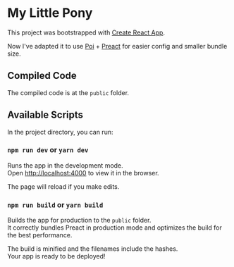 # My Little Pony

This project was bootstrapped with [Create React App](https://github.com/facebook/create-react-app).

Now I've adapted it to use [Poi](https://poi.js.org) + [Preact](https://preactjs.com) for easier config and smaller bundle size.

## Compiled Code

The compiled code is at the `public` folder.

## Available Scripts

In the project directory, you can run:

### `npm run dev` or `yarn dev`

Runs the app in the development mode.<br>
Open [http://localhost:4000](http://localhost:4000) to view it in the browser.

The page will reload if you make edits.<br>

### `npm run build` or `yarn build`

Builds the app for production to the `public` folder.<br>
It correctly bundles Preact in production mode and optimizes the build for the best performance.

The build is minified and the filenames include the hashes.<br>
Your app is ready to be deployed!
